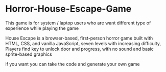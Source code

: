 ﻿# Horror-House-Escape-Game
 This game is for system / laptop users who are want different type of experience while playing the game

House Escape is a browser-based, first-person horror game built with HTML, CSS, and vanilla 
JavaScript,
seven levels with increasing difficulty, Players find key to unlock door and progress, 
with no sound and basic sprite-based graphics

if you want you can take the code and generate your own game 
